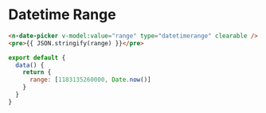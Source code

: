 # Datetime Range

```html
<n-date-picker v-model:value="range" type="datetimerange" clearable />
<pre>{{ JSON.stringify(range) }}</pre>
```

```js
export default {
  data() {
    return {
      range: [1183135260000, Date.now()]
    }
  }
}
```
